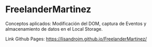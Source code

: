 # FreelanderMartinez

Conceptos aplicados:
Modificación del DOM, captura de Eventos y almacenamiento de datos en el Local Storage.

Link Github Pages: https://lisandrojm.github.io/FreelanderMartinez/
